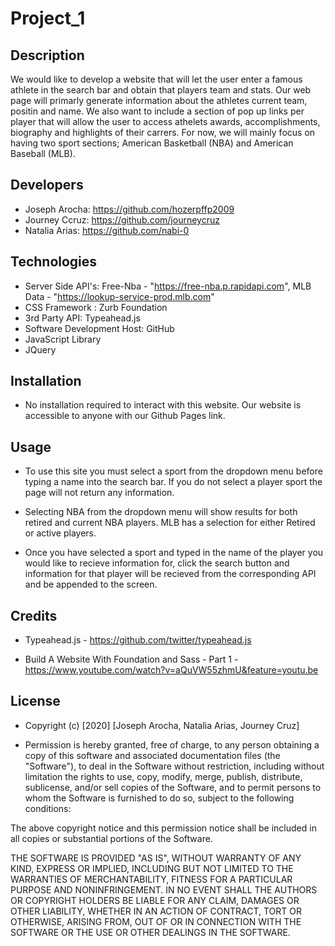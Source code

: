 # Project_1

## Description

We would like to develop a website that will let the user enter a famous 
athlete in the search bar and obtain that players team and stats. Our web page will primarly generate information about the athletes current team, positin and name. We also
want to include a section of pop up links per player that will allow the user to 
access athelets awards, accomplishments, biography and highlights of their carrers. 
For now, we will mainly focus on having two sport sections; American Basketball (NBA) and American Baseball (MLB).  

## Developers

* Joseph Arocha: https://github.com/hozerpffp2009
* Journey Ccruz: https://github.com/journeycruz
* Natalia Arias: https://github.com/nabi-0

## Technologies

* Server Side API's: Free-Nba - "https://free-nba.p.rapidapi.com", MLB Data - "https://lookup-service-prod.mlb.com"
* CSS Framework : Zurb Foundation
* 3rd Party API: Typeahead.js
* Software Development Host: GitHub
* JavaScript Library
* JQuery
 
## Installation

* No installation required to interact with this website. Our website is accessible to anyone with our Github Pages link.

## Usage

* To use this site you must select a sport from the dropdown menu before typing a name into the search bar. If you do not select a player sport the page will not return any information. 

* Selecting NBA from the dropdown menu will show results for both retired and current NBA players. MLB has a selection for either Retired or active players.

* Once you have selected a sport and typed in the name of the player you would like to recieve information for, click the search button and information for that player will be recieved from the corresponding API and be appended to the screen. 

## Credits

* Typeahead.js - https://github.com/twitter/typeahead.js

* Build A Website With Foundation and Sass - Part 1 - https://www.youtube.com/watch?v=aQuVW55zhmU&feature=youtu.be

## License

* Copyright (c) [2020] [Joseph Arocha, Natalia Arias, Journey Cruz]

* Permission is hereby granted, free of charge, to any person obtaining a copy
of this software and associated documentation files (the "Software"), to deal
in the Software without restriction, including without limitation the rights
to use, copy, modify, merge, publish, distribute, sublicense, and/or sell
copies of the Software, and to permit persons to whom the Software is
furnished to do so, subject to the following conditions:

The above copyright notice and this permission notice shall be included in all
copies or substantial portions of the Software.

THE SOFTWARE IS PROVIDED "AS IS", WITHOUT WARRANTY OF ANY KIND, EXPRESS OR
IMPLIED, INCLUDING BUT NOT LIMITED TO THE WARRANTIES OF MERCHANTABILITY,
FITNESS FOR A PARTICULAR PURPOSE AND NONINFRINGEMENT. IN NO EVENT SHALL THE
AUTHORS OR COPYRIGHT HOLDERS BE LIABLE FOR ANY CLAIM, DAMAGES OR OTHER
LIABILITY, WHETHER IN AN ACTION OF CONTRACT, TORT OR OTHERWISE, ARISING FROM,
OUT OF OR IN CONNECTION WITH THE SOFTWARE OR THE USE OR OTHER DEALINGS IN THE
SOFTWARE.


